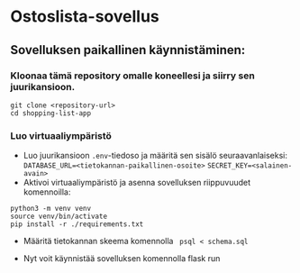 # Ostoslista-sovellus

## Sovelluksen paikallinen käynnistäminen:

### Kloonaa tämä repository omalle koneellesi ja siirry sen juurikansioon.
```
git clone <repository-url>
cd shopping-list-app
```
### Luo virtuaaliympäristö
- Luo juurikansioon `.env`-tiedoso ja määritä sen sisälö seuraavanlaiseksi:
`DATABASE_URL=<tietokannan-paikallinen-osoite>`
`SECRET_KEY=<salainen-avain>`
- Aktivoi virtuaaliympäristö ja asenna sovelluksen riippuvuudet komennoilla:
```
python3 -m venv venv
source venv/bin/activate
pip install -r ./requirements.txt
```
- Määritä tietokannan skeema komennolla
` psql < schema.sql`

- Nyt voit käynnistää sovelluksen komennolla
flask run

